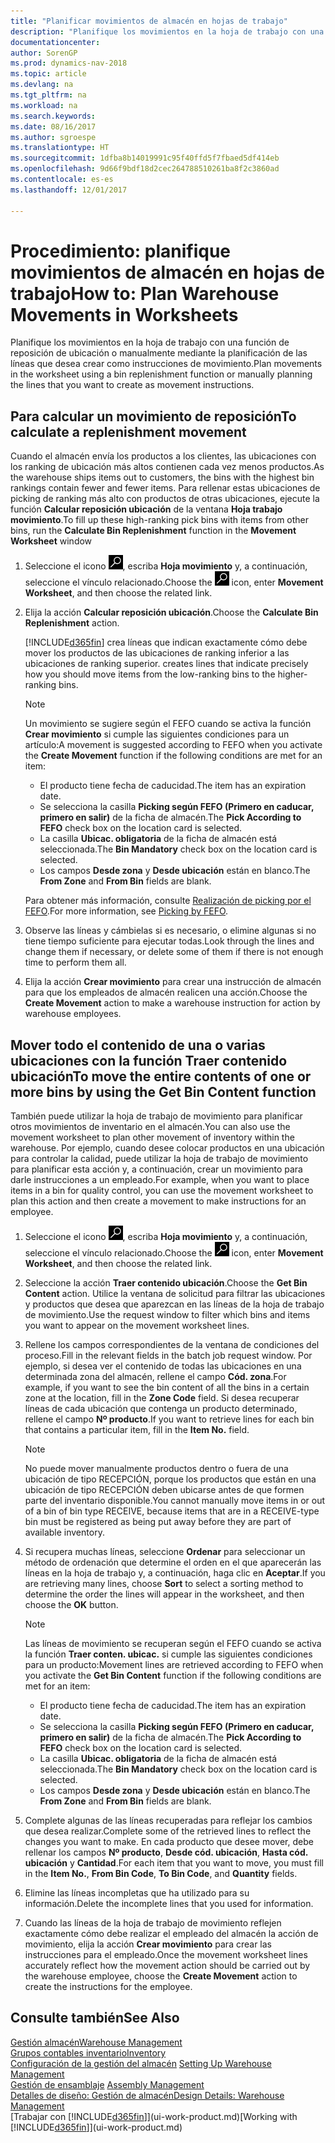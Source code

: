 ```yaml
---
title: "Planificar movimientos de almacén en hojas de trabajo"
description: "Planifique los movimientos en la hoja de trabajo con una función de reposición de ubicación o manualmente mediante la planificación de las líneas que desea crear como instrucciones de movimiento."
documentationcenter: 
author: SorenGP
ms.prod: dynamics-nav-2018
ms.topic: article
ms.devlang: na
ms.tgt_pltfrm: na
ms.workload: na
ms.search.keywords: 
ms.date: 08/16/2017
ms.author: sgroespe
ms.translationtype: HT
ms.sourcegitcommit: 1dfba8b14019991c95f40ffd5f7fbaed5df414eb
ms.openlocfilehash: 9d66f9bdf18d2cec264788510261ba8f2c3860ad
ms.contentlocale: es-es
ms.lasthandoff: 12/01/2017

---
```

# <a name="how-to-plan-warehouse-movements-in-worksheets"></a><span data-ttu-id="0ebfd-103">Procedimiento: planifique movimientos de almacén en hojas de trabajo</span><span class="sxs-lookup"><span data-stu-id="0ebfd-103">How to: Plan Warehouse Movements in Worksheets</span></span>
<span data-ttu-id="0ebfd-104">Planifique los movimientos en la hoja de trabajo con una función de reposición de ubicación o manualmente mediante la planificación de las líneas que desea crear como instrucciones de movimiento.</span><span class="sxs-lookup"><span data-stu-id="0ebfd-104">Plan movements in the worksheet using a bin replenishment function or manually planning the lines that you want to create as movement instructions.</span></span>  

## <a name="to-calculate-a-replenishment-movement"></a><span data-ttu-id="0ebfd-105">Para calcular un movimiento de reposición</span><span class="sxs-lookup"><span data-stu-id="0ebfd-105">To calculate a replenishment movement</span></span>  
<span data-ttu-id="0ebfd-106">Cuando el almacén envía los productos a los clientes, las ubicaciones con los ranking de ubicación más altos contienen cada vez menos productos.</span><span class="sxs-lookup"><span data-stu-id="0ebfd-106">As the warehouse ships items out to customers, the bins with the highest bin rankings contain fewer and fewer items.</span></span> <span data-ttu-id="0ebfd-107">Para rellenar estas ubicaciones de picking de ranking más alto con productos de otras ubicaciones, ejecute la función **Calcular reposición ubicación** de la ventana **Hoja trabajo movimiento**.</span><span class="sxs-lookup"><span data-stu-id="0ebfd-107">To fill up these high-ranking pick bins with items from other bins, run the **Calculate Bin Replenishment** function in the **Movement Worksheet** window</span></span>

1.  <span data-ttu-id="0ebfd-108">Seleccione el icono ![Buscar página o informe](media/ui-search/search_small.png "icono Buscar página o informe"), escriba **Hoja movimiento** y, a continuación, seleccione el vínculo relacionado.</span><span class="sxs-lookup"><span data-stu-id="0ebfd-108">Choose the ![Search for Page or Report](media/ui-search/search_small.png "Search for Page or Report icon") icon, enter **Movement Worksheet**, and then choose the related link.</span></span>  
2.  <span data-ttu-id="0ebfd-109">Elija la acción **Calcular reposición ubicación**.</span><span class="sxs-lookup"><span data-stu-id="0ebfd-109">Choose the **Calculate Bin Replenishment** action.</span></span>  

    [!INCLUDE[d365fin](includes/d365fin_md.md)]<span data-ttu-id="0ebfd-110"> crea líneas que indican exactamente cómo debe mover los productos de las ubicaciones de ranking inferior a las ubicaciones de ranking superior.</span><span class="sxs-lookup"><span data-stu-id="0ebfd-110"> creates lines that indicate precisely how you should move items from the low-ranking bins to the higher-ranking bins.</span></span>  

    > [!NOTE]  
    >  <span data-ttu-id="0ebfd-111">Un movimiento se sugiere según el FEFO cuando se activa la función **Crear movimiento** si cumple las siguientes condiciones para un artículo:</span><span class="sxs-lookup"><span data-stu-id="0ebfd-111">A movement is suggested according to FEFO when you activate the **Create Movement** function if the following conditions are met for an item:</span></span>  
    >   
    >  -   <span data-ttu-id="0ebfd-112">El producto tiene fecha de caducidad.</span><span class="sxs-lookup"><span data-stu-id="0ebfd-112">The item has an expiration date.</span></span>  
    > -   <span data-ttu-id="0ebfd-113">Se selecciona la casilla **Picking según FEFO (Primero en caducar, primero en salir)** de la ficha de almacén.</span><span class="sxs-lookup"><span data-stu-id="0ebfd-113">The **Pick According to FEFO** check box on the location card is selected.</span></span>  
    > -   <span data-ttu-id="0ebfd-114">La casilla **Ubicac. obligatoria** de la ficha de almacén está seleccionada.</span><span class="sxs-lookup"><span data-stu-id="0ebfd-114">The **Bin Mandatory** check box on the location card is selected.</span></span>  
    > -   <span data-ttu-id="0ebfd-115">Los campos **Desde zona** y **Desde ubicación** están en blanco.</span><span class="sxs-lookup"><span data-stu-id="0ebfd-115">The **From Zone** and **From Bin** fields are blank.</span></span>  

    <span data-ttu-id="0ebfd-116">Para obtener más información, consulte [Realización de picking por el FEFO](warehouse-picking-by-fefo.md).</span><span class="sxs-lookup"><span data-stu-id="0ebfd-116">For more information, see [Picking by FEFO](warehouse-picking-by-fefo.md).</span></span>  

3.  <span data-ttu-id="0ebfd-117">Observe las líneas y cámbielas si es necesario, o elimine algunas si no tiene tiempo suficiente para ejecutar todas.</span><span class="sxs-lookup"><span data-stu-id="0ebfd-117">Look through the lines and change them if necessary, or delete some of them if there is not enough time to perform them all.</span></span>  
4.  <span data-ttu-id="0ebfd-118">Elija la acción **Crear movimiento** para crear una instrucción de almacén para que los empleados de almacén realicen una acción.</span><span class="sxs-lookup"><span data-stu-id="0ebfd-118">Choose the **Create Movement** action to make a warehouse instruction for action by warehouse employees.</span></span>  

## <a name="to-move-the-entire-contents-of-one-or-more-bins-by-using-the-get-bin-content-function"></a><span data-ttu-id="0ebfd-119">Mover todo el contenido de una o varias ubicaciones con la función Traer contenido ubicación</span><span class="sxs-lookup"><span data-stu-id="0ebfd-119">To move the entire contents of one or more bins by using the Get Bin Content function</span></span>  
<span data-ttu-id="0ebfd-120">También puede utilizar la hoja de trabajo de movimiento para planificar otros movimientos de inventario en el almacén.</span><span class="sxs-lookup"><span data-stu-id="0ebfd-120">You can also use the movement worksheet to plan other movement of inventory within the warehouse.</span></span> <span data-ttu-id="0ebfd-121">Por ejemplo, cuando desee colocar productos en una ubicación para controlar la calidad, puede utilizar la hoja de trabajo de movimiento para planificar esta acción y, a continuación, crear un movimiento para darle instrucciones a un empleado.</span><span class="sxs-lookup"><span data-stu-id="0ebfd-121">For example, when you want to place items in a bin for quality control, you can use the movement worksheet to plan this action and then create a movement to make instructions for an employee.</span></span>  

1.  <span data-ttu-id="0ebfd-122">Seleccione el icono ![Buscar página o informe](media/ui-search/search_small.png "icono Buscar página o informe"), escriba **Hoja movimiento** y, a continuación, seleccione el vínculo relacionado.</span><span class="sxs-lookup"><span data-stu-id="0ebfd-122">Choose the ![Search for Page or Report](media/ui-search/search_small.png "Search for Page or Report icon") icon, enter **Movement Worksheet**, and then choose the related link.</span></span>  
2.  <span data-ttu-id="0ebfd-123">Seleccione la acción **Traer contenido ubicación**.</span><span class="sxs-lookup"><span data-stu-id="0ebfd-123">Choose the **Get Bin Content** action.</span></span> <span data-ttu-id="0ebfd-124">Utilice la ventana de solicitud para filtrar las ubicaciones y productos que desea que aparezcan en las líneas de la hoja de trabajo de movimiento.</span><span class="sxs-lookup"><span data-stu-id="0ebfd-124">Use the request window to filter which bins and items you want to appear on the movement worksheet lines.</span></span>  
3.  <span data-ttu-id="0ebfd-125">Rellene los campos correspondientes de la ventana de condiciones del proceso.</span><span class="sxs-lookup"><span data-stu-id="0ebfd-125">Fill in the relevant fields in the batch job request window.</span></span> <span data-ttu-id="0ebfd-126">Por ejemplo, si desea ver el contenido de todas las ubicaciones en una determinada zona del almacén, rellene el campo **Cód. zona**.</span><span class="sxs-lookup"><span data-stu-id="0ebfd-126">For example, if you want to see the bin content of all the bins in a certain zone at the location, fill in the **Zone Code** field.</span></span> <span data-ttu-id="0ebfd-127">Si desea recuperar líneas de cada ubicación que contenga un producto determinado, rellene el campo **Nº producto**.</span><span class="sxs-lookup"><span data-stu-id="0ebfd-127">If you want to retrieve lines for each bin that contains a particular item, fill in the **Item No.** field.</span></span>  

    > [!NOTE]  
    >  <span data-ttu-id="0ebfd-128">No puede mover manualmente productos dentro o fuera de una ubicación de tipo RECEPCIÓN, porque los productos que están en una ubicación de tipo RECEPCIÓN deben ubicarse antes de que formen parte del inventario disponible.</span><span class="sxs-lookup"><span data-stu-id="0ebfd-128">You cannot manually move items in or out of a bin of bin type RECEIVE, because items that are in a RECEIVE-type bin must be registered as being put away before they are part of available inventory.</span></span>  

4.  <span data-ttu-id="0ebfd-129">Si recupera muchas líneas, seleccione **Ordenar** para seleccionar un método de ordenación que determine el orden en el que aparecerán las líneas en la hoja de trabajo y, a continuación, haga clic en **Aceptar**.</span><span class="sxs-lookup"><span data-stu-id="0ebfd-129">If you are retrieving many lines, choose **Sort** to select a sorting method to determine the order the lines will appear in the worksheet, and then choose the **OK** button.</span></span>  

    > [!NOTE]  
    >  <span data-ttu-id="0ebfd-130">Las líneas de movimiento se recuperan según el FEFO cuando se activa la función **Traer conten. ubicac.** si cumple las siguientes condiciones para un producto:</span><span class="sxs-lookup"><span data-stu-id="0ebfd-130">Movement lines are retrieved according to FEFO when you activate the **Get Bin Content** function if the following conditions are met for an item:</span></span>  
    >   
    >  -   <span data-ttu-id="0ebfd-131">El producto tiene fecha de caducidad.</span><span class="sxs-lookup"><span data-stu-id="0ebfd-131">The item has an expiration date.</span></span>  
    > -   <span data-ttu-id="0ebfd-132">Se selecciona la casilla **Picking según FEFO (Primero en caducar, primero en salir)** de la ficha de almacén.</span><span class="sxs-lookup"><span data-stu-id="0ebfd-132">The **Pick According to FEFO** check box on the location card is selected.</span></span>  
    > -   <span data-ttu-id="0ebfd-133">La casilla **Ubicac. obligatoria** de la ficha de almacén está seleccionada.</span><span class="sxs-lookup"><span data-stu-id="0ebfd-133">The **Bin Mandatory** check box on the location card is selected.</span></span>  
    > -   <span data-ttu-id="0ebfd-134">Los campos **Desde zona** y **Desde ubicación** están en blanco.</span><span class="sxs-lookup"><span data-stu-id="0ebfd-134">The **From Zone** and **From Bin** fields are blank.</span></span>  

5.  <span data-ttu-id="0ebfd-135">Complete algunas de las líneas recuperadas para reflejar los cambios que desea realizar.</span><span class="sxs-lookup"><span data-stu-id="0ebfd-135">Complete some of the retrieved lines to reflect the changes you want to make.</span></span> <span data-ttu-id="0ebfd-136">En cada producto que desee mover, debe rellenar los campos **Nº producto**, **Desde cód. ubicación**, **Hasta cód. ubicación** y **Cantidad**.</span><span class="sxs-lookup"><span data-stu-id="0ebfd-136">For each item that you want to move, you must fill in the **Item No.**, **From Bin Code**, **To Bin Code**, and **Quantity** fields.</span></span>  
6.  <span data-ttu-id="0ebfd-137">Elimine las líneas incompletas que ha utilizado para su información.</span><span class="sxs-lookup"><span data-stu-id="0ebfd-137">Delete the incomplete lines that you used for information.</span></span>  
7.  <span data-ttu-id="0ebfd-138">Cuando las líneas de la hoja de trabajo de movimiento reflejen exactamente cómo debe realizar el empleado del almacén la acción de movimiento, elija la acción **Crear movimiento** para crear las instrucciones para el empleado.</span><span class="sxs-lookup"><span data-stu-id="0ebfd-138">Once the movement worksheet lines accurately reflect how the movement action should be carried out by the warehouse employee, choose the **Create Movement** action to create the instructions for the employee.</span></span>  

## <a name="see-also"></a><span data-ttu-id="0ebfd-139">Consulte también</span><span class="sxs-lookup"><span data-stu-id="0ebfd-139">See Also</span></span>  
[<span data-ttu-id="0ebfd-140">Gestión almacén</span><span class="sxs-lookup"><span data-stu-id="0ebfd-140">Warehouse Management</span></span>](warehouse-manage-warehouse.md)  
[<span data-ttu-id="0ebfd-141">Grupos contables inventario</span><span class="sxs-lookup"><span data-stu-id="0ebfd-141">Inventory</span></span>](inventory-manage-inventory.md)  
<span data-ttu-id="0ebfd-142">[Configuración de la gestión del almacén](warehouse-setup-warehouse.md)   </span><span class="sxs-lookup"><span data-stu-id="0ebfd-142">[Setting Up Warehouse Management](warehouse-setup-warehouse.md)   </span></span>  
<span data-ttu-id="0ebfd-143">[Gestión de ensamblaje](assembly-assemble-items.md)  </span><span class="sxs-lookup"><span data-stu-id="0ebfd-143">[Assembly Management](assembly-assemble-items.md)  </span></span>  
[<span data-ttu-id="0ebfd-144">Detalles de diseño: Gestión de almacén</span><span class="sxs-lookup"><span data-stu-id="0ebfd-144">Design Details: Warehouse Management</span></span>](design-details-warehouse-management.md)  
<span data-ttu-id="0ebfd-145">[Trabajar con [!INCLUDE[d365fin](includes/d365fin_md.md)]](ui-work-product.md)</span><span class="sxs-lookup"><span data-stu-id="0ebfd-145">[Working with [!INCLUDE[d365fin](includes/d365fin_md.md)]](ui-work-product.md)</span></span>


